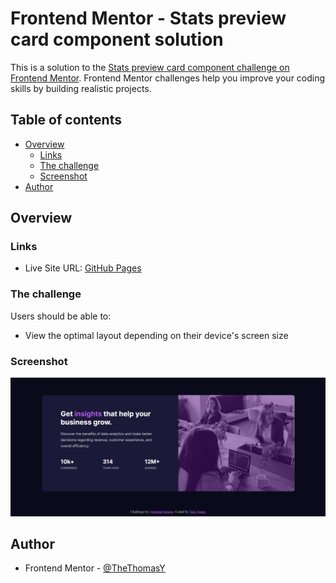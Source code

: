 # Frontend Mentor - Stats preview card component solution

This is a solution to the [Stats preview card component challenge on Frontend Mentor](https://www.frontendmentor.io/challenges/stats-preview-card-component-8JqbgoU62). Frontend Mentor challenges help you improve your coding skills by building realistic projects. 

## Table of contents

- [Overview](#overview)
  - [Links](#links)
  - [The challenge](#the-challenge)
  - [Screenshot](#screenshot)
- [Author](#author)

## Overview

### Links

<!-- - Solution URL: [Add solution URL here](https://your-solution-url.com) -->
- Live Site URL: [GitHub Pages](https://thethomasy.github.io/Stats-Preview-Card/)

### The challenge

Users should be able to:

- View the optimal layout depending on their device's screen size

### Screenshot

![](./images/Screenshot.png)


## Author

- Frontend Mentor - [@TheThomasY](https://www.frontendmentor.io/profile/TheThomasY)
